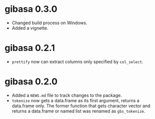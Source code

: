 # gibasa 0.3.0

* Changed build process on Windows.
* Added a vignette.

# gibasa 0.2.1

* `prettify` now can extract columns only specified by `col_select`.

# gibasa 0.2.0

* Added a `NEWS.md` file to track changes to the package.
* `tokenize` now gets a data.frame as its first argument, returns a data.frame only. The former function that gets character vector and returns a data.frame or named list was renamed as `gbs_tokenize`.

